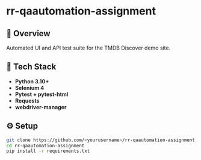 # rr-qaautomation-assignment

## 📖 Overview
Automated UI and API test suite for the TMDB Discover demo site.

## 🧱 Tech Stack
- **Python 3.10+**
- **Selenium 4**
- **Pytest + pytest-html**
- **Requests**
- **webdriver-manager**

## ⚙️ Setup

```bash
git clone https://github.com/<yourusername>/rr-qaautomation-assignment.git
cd rr-qaautomation-assignment
pip install -r requirements.txt

